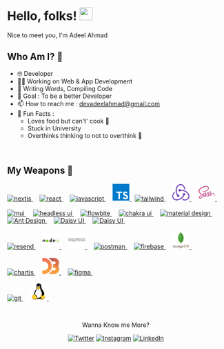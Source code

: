 # Hello, folks! <img src="https://raw.githubusercontent.com/MartinHeinz/MartinHeinz/master/wave.gif" width="30px" height="30px">

Nice to meet you, I'm Adeel Ahmad

## Who Am I? 🤠

- 🤓 Developer
- 👩‍💻 Working on Web & App Development
- 📝 Writing Words, Compiling Code
- 🎯 Goal : To be a better Developer
- 📫 How to reach me : [devadeelahmad@gmail.com](mailto:devadeelahmad@gmail.com)
- 💌 Fun Facts :
  - Loves food but can't' cook 🐼
  - Stuck in University
  - Overthinks thinking to not to overthink 🙂

<br>

## My Weapons 🌟

<p align="left">
    <a href="https://nextjs.org/" target="_blank" rel="noreferrer"> <img src="https://img.icons8.com/nolan/64/nextjs.png" alt="nextjs" width="40" height="40"/> </a> &nbsp; &nbsp;
    <a href="https://react.dev/" target="_blank" rel="noreferrer"> <img src="https://reactnative.dev/img/header_logo.svg" alt="react" width="40" height="40"/> </a> &nbsp; &nbsp;
    <a href="https://www.javascript.com/" target="_blank" rel="noreferrer"> <img src="https://img.icons8.com/color/48/javascript--v1.png" alt="javascript" width="40" height="40"/> </a> &nbsp; &nbsp;
    <a href="https://www.typescriptlang.org/" target="_blank" rel="noreferrer"> <img src="https://raw.githubusercontent.com/devicons/devicon/master/icons/typescript/typescript-original.svg" alt="typescript" width="40" height="40"/> </a> &nbsp;
    <a href="https://tailwindcss.com/" target="_blank" rel="noreferrer"> <img src="https://www.vectorlogo.zone/logos/tailwindcss/tailwindcss-icon.svg" alt="tailwind" width="40" height="40"/> </a> &nbsp; &nbsp;
    <a href="https://redux.js.org" target="_blank" rel="noreferrer"> <img src="https://raw.githubusercontent.com/devicons/devicon/master/icons/redux/redux-original.svg" alt="redux" width="40" height="40"/> </a> &nbsp; &nbsp;
    <a href="https://sass-lang.com" target="_blank" rel="noreferrer"> <img src="https://raw.githubusercontent.com/devicons/devicon/master/icons/sass/sass-original.svg" alt="sass" width="40" height="40"/> </a> &nbsp; &nbsp;
    <br />
    <br />
    <a href="https://mui.com/" target="_blank" rel="noreferrer"> <img src="https://mui.com/static/icons/180x180.png" alt="mui" width="40" height="40"/> </a> &nbsp; &nbsp;
    <a href="https://headlessui.com/" target="_blank" rel="noreferrer"> <img src="https://headlessui.com/_next/static/media/social-card.3e0b1ed1aac3c1db62a0a1e7023d250b.jpg" alt="headless ui" width="70" height="40"/> </a> &nbsp; &nbsp;
    <a href="https://flowbite.com/" target="_blank" rel="noreferrer"> <img src="https://flowbite.com/apple-touch-icon.png" alt="flowbite" width="40" height="40"/> </a> &nbsp; &nbsp;
    <a href="https://chakra-ui.com/" target="_blank" rel="noreferrer"> <img src="https://chakra-ui.com/favicon.png" alt="chakra ui" width="40" height="40"/> </a> &nbsp; &nbsp;
    <a href="https://m3.material.io/" target="_blank" rel="noreferrer"> <img src="https://m3.material.io/static/assets/m3-favicon.svg" alt="material design" width="40" height="40"/> </a> &nbsp; &nbsp;
    <a href="https://ant.design/" target="_blank" rel="noreferrer"> <img src="https://gw.alipayobjects.com/zos/rmsportal/rlpTLlbMzTNYuZGGCVYM.png" alt="Ant Design" width="40" height="40"/> </a> &nbsp; &nbsp;
    <a href="https://daisyui.com/" target="_blank" rel="noreferrer"> <img src="https://daisyui.com/images/daisyui-logo/daisyui-logotype-3600-1024.png" alt="Daisy UI" width="70" height="40"/> </a> &nbsp; &nbsp;
    <a href="https://ui.shadcn.com/" target="_blank" rel="noreferrer"> <img src="https://ui.shadcn.com/favicon.ico" alt="Daisy UI" width="40" height="40"/> </a> &nbsp; &nbsp;
    <br/><br/>
    <a href="https://resend.com/" target="_blank" rel="noreferrer"> <img src="https://mintlify.s3-us-west-1.amazonaws.com/resend/_generated/favicon/favicon-32x32.png?v=3" alt="resend" width="40" height="40"/> </a> &nbsp; &nbsp;
    <a href="https://nodejs.org" target="_blank" rel="noreferrer"> <img src="https://raw.githubusercontent.com/devicons/devicon/master/icons/nodejs/nodejs-original-wordmark.svg" alt="nodejs" width="40" height="40"/> </a> &nbsp; &nbsp;
    <a href="https://expressjs.com" target="_blank" rel="noreferrer"> <img src="https://raw.githubusercontent.com/devicons/devicon/master/icons/express/express-original-wordmark.svg" alt="express" width="40" height="40"/> </a> &nbsp; &nbsp;
    <a href="https://postman.com" target="_blank" rel="noreferrer"> <img src="https://www.vectorlogo.zone/logos/getpostman/getpostman-icon.svg" alt="postman" width="40" height="40"/> </a> &nbsp; &nbsp;
    <a href="https://firebase.google.com/" target="_blank" rel="noreferrer"> <img src="https://www.vectorlogo.zone/logos/firebase/firebase-icon.svg" alt="firebase" width="40" height="40"/> </a> &nbsp; &nbsp;
    <a href="https://www.mongodb.com/" target="_blank" rel="noreferrer"> <img src="https://raw.githubusercontent.com/devicons/devicon/master/icons/mongodb/mongodb-original-wordmark.svg" alt="mongodb" width="40" height="40"/> </a> &nbsp; &nbsp;
    <br />
    <br />
    <a href="https://www.chartjs.org" target="_blank" rel="noreferrer"> <img src="https://www.chartjs.org/media/logo-title.svg" alt="chartjs" width="40" height="40"/> </a> &nbsp; &nbsp;
    <a href="https://d3js.org/" target="_blank" rel="noreferrer"> <img src="https://raw.githubusercontent.com/devicons/devicon/master/icons/d3js/d3js-original.svg" alt="d3js" width="40" height="40"/> </a> &nbsp; &nbsp;
    <a href="https://www.figma.com/" target="_blank" rel="noreferrer"> <img src="https://www.vectorlogo.zone/logos/figma/figma-icon.svg" alt="figma" width="40" height="40"/> </a> &nbsp; &nbsp;
    <br />
    <br />
    <a href="https://git-scm.com/" target="_blank" rel="noreferrer"> <img src="https://www.vectorlogo.zone/logos/git-scm/git-scm-icon.svg" alt="git" width="40" height="40"/> </a> &nbsp; &nbsp;
    <a href="https://www.linux.org/" target="_blank" rel="noreferrer"> <img src="https://raw.githubusercontent.com/devicons/devicon/master/icons/linux/linux-original.svg" alt="linux" width="40" height="40"/> </a> &nbsp; &nbsp;
</p>

<br>

<p align="center">Wanna Know me More?</p>

<p align="center">
 
<a href="https://twitter.com/iAdeelAhmadDev" target="_blank">
<img src="https://img.shields.io/badge/-Twitter-%231DA1F2" alt="Twitter" /></a>

<a href="https://www.instagram.com/hey_adeel" target="_blank">
<img src="https://img.shields.io/badge/-Instagram-%23eb13a5" alt="Instagram" /></a>

<a href="https://www.linkedin.com/in/adeel-ahmad-7847311b9/" target="_blank">
<img src="https://img.shields.io/badge/-LinkedIn-%233781da" alt="LinkedIn"/></a>

</p>
